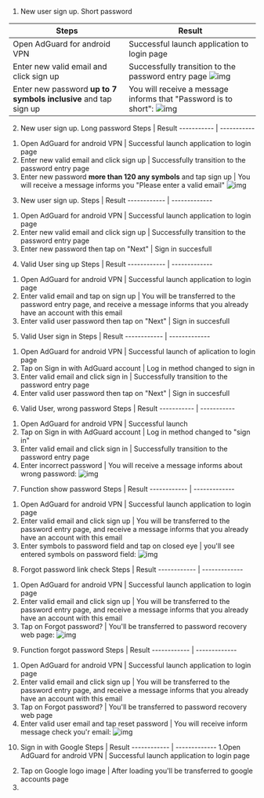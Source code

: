 1) New user sign up. Short password

Steps        | Result
------------ | -------------
Open AdGuard for android VPN | Successful launch application to login page
Enter new valid email and click sign up | Successfully transition to the password entry page ![img](https://prnt.sc/14jmwww)
Enter new password **up to 7 symbols inclusive** and tap sign up | You will receive a message informs that "Password is to short": ![img](https://prnt.sc/14jnhc9)

2) New user sign up. Long password
Steps       | Result
----------- | -----------
1. Open AdGuard for android VPN | Successful launch application to login page
2. Enter new valid email and click sign up | Successfully transition to the password entry page
3. Enter new password **more than 120 any symbols** and tap sign up | You will receive a message informs you "Please enter a valid email" ![img](https://prnt.sc/14jonmk)

3) New user sign up.
Steps       | Result
------------ | -------------
1. Open AdGuard for android VPN | Successful launch application to login page
2. Enter new valid email and click sign up | Successfully transition to the password entry page
3. Enter new password then tap on "Next" | Sign in succesfull

4) Valid User sing up
Steps       | Result
------------ | -------------
1. Open AdGuard for android VPN | Successful launch application to login page
2. Enter valid email and tap on sign up | You will be transferred to the password entry page, and receive a message informs that you already have an account with this email
3. Enter valid user password then tap on "Next" | Sign in succesfull

5) Valid User sign in
Steps       | Result
------------ | -------------
1. Open AdGuard for android VPN | Successful launch of aplication to login page
2. Tap on Sign in with AdGuard account | Log in method changed to sign in
3. Enter valid email and click sign in | Successfully transition to the password entry page
4. Enter valid user password then tap on "Next" | Sign in succesfull

6) Valid User, wrong password
Steps       | Result
----------- | -----------
1. Open AdGuard for android VPN | Successful launch
2. Tap on Sign in with AdGuard account | Log in method changed to "sign in"
3. Enter valid email and click sign in | Successfully transition to the password entry page
4. Enter incorrect password | You will receive a message informs about wrong password: ![img](https://prnt.sc/14jxs6r)

7) Function show password 
Steps       | Result
------------ | -------------
1. Open AdGuard for android VPN | Successful launch application to login page
2. Enter valid email and click sign up | You will be transferred to the password entry page, and receive a message informs that you already have an account with this email
3. Enter symbols to password field and tap on closed eye | you'll see entered symbols on password field: ![img](https://prnt.sc/14jzwea)

8) Forgot password link check
Steps       | Result
------------ | -------------
1. Open AdGuard for android VPN | Successful launch application to login page
2. Enter valid email and click sign up | You will be transferred to the password entry page, and receive a message informs that you already have an account with this email
3. Tap on Forgot password? |  You'll be transferred to password recovery web page: ![img](https://prnt.sc/14k0lbu)

9) Function forgot password
Steps       | Result
------------ | -------------
1. Open AdGuard for android VPN | Successful launch application to login page
2. Enter valid email and click sign up | You will be transferred to the password entry page, and receive a message informs that you already have an account with this email
3. Tap on Forgot password? |  You'll be transferred to password recovery web page
4. Enter valid user email and tap reset password | You will receive inform message check you'r email: ![img](https://prnt.sc/14k3f6a)

10) Sign in with Google
Steps       | Result
------------ | -------------
1.Open AdGuard for android VPN | Successful launch application to login page
2. Tap on Google logo image | After loading you'll be transferred to google accounts page
3.

